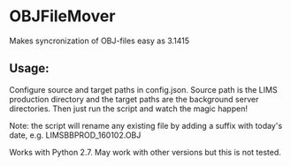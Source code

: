 # OBJFileMover
Makes syncronization of OBJ-files easy as 3.1415

## Usage:
Configure source and target paths in config.json. Source path is the LIMS production directory and the target paths are the background server directories. Then just run the script and watch the magic happen!

Note: the script will rename any existing file by adding a suffix with today's date, e.g. LIMSBBPROD_160102.OBJ

Works with Python 2.7. May work with other versions but this is not tested.
